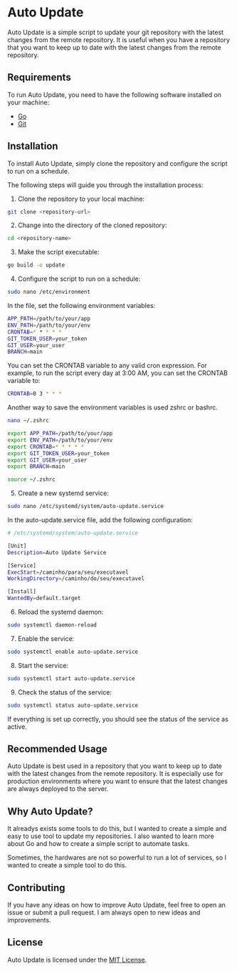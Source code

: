 # Auto Update

Auto Update is a simple script to update your git repository with the latest changes from the remote repository. It is useful when you have a repository that you want to keep up to date with the latest changes from the remote repository.

## Requirements

To run Auto Update, you need to have the following software installed on your machine:

- [Go](https://golang.org/dl/)
- [Git](https://git-scm.com/downloads)


## Installation

To install Auto Update, simply clone the repository and configure the script to run on a schedule.

The following steps will guide you through the installation process:

1. Clone the repository to your local machine:

```bash
git clone <repository-url>
```

2. Change into the directory of the cloned repository:

```bash
cd <repository-name>
```

3. Make the script executable:

```bash
go build -o update
```

4. Configure the script to run on a schedule:

```bash
sudo nano /etc/environment
```
In the file, set the following environment variables:

```bash
APP_PATH=/path/to/your/app
ENV_PATH=/path/to/your/env
CRONTAB=* * * * *
GIT_TOKEN_USER=your_token
GIT_USER=your_user
BRANCH=main
```

You can set the CRONTAB variable to any valid cron expression. For example, to run the script every day at 3:00 AM, you can set the CRONTAB variable to:

```bash
CRONTAB=0 3 * * *
```

Another way to save the environment variables is used zshrc or bashrc.

```bash
nano ~/.zshrc
```

```bash
export APP_PATH=/path/to/your/app
export ENV_PATH=/path/to/your/env
export CRONTAB=* * * * *
export GIT_TOKEN_USER=your_token
export GIT_USER=your_user
export BRANCH=main
```

```bash
source ~/.zshrc
```

5. Create a new systemd service:

```bash
sudo nano /etc/systemd/system/auto-update.service
```

In the auto-update.service file, add the following configuration:

```bash
# /etc/systemd/system/auto-update.service

[Unit]
Description=Auto Update Service

[Service]
ExecStart=/caminho/para/seu/executavel
WorkingDirectory=/caminho/do/seu/executavel

[Install]
WantedBy=default.target

```

6. Reload the systemd daemon:

```bash
sudo systemctl daemon-reload
```

7. Enable the service:

```bash
sudo systemctl enable auto-update.service
```

8. Start the service:

```bash
sudo systemctl start auto-update.service
```

9. Check the status of the service:

```bash
sudo systemctl status auto-update.service
```

If everything is set up correctly, you should see the status of the service as active.

## Recommended Usage

Auto Update is best used in a repository that you want to keep up to date with the latest changes from the remote repository. It is especially use for production environments where you want to ensure that the latest changes are always deployed to the server.

## Why Auto Update?

It alreadys exists some tools to do this, but I wanted to create a simple and easy to use tool to update my repositories. I also wanted to learn more about Go and how to create a simple script to automate tasks.

Sometimes, the hardwares are not so powerful to run a lot of services, so I wanted to create a simple tool to do this.

## Contributing

If you have any ideas on how to improve Auto Update, feel free to open an issue or submit a pull request. I am always open to new ideas and improvements.

## License

Auto Update is licensed under the [MIT License](LICENSE).

